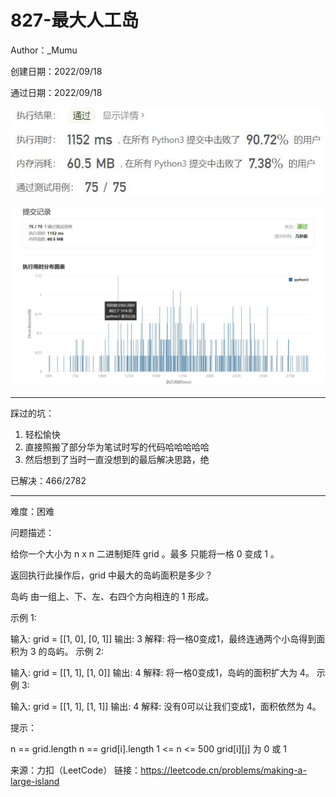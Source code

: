 # 827-最大人工岛

Author：_Mumu

创建日期：2022/09/18

通过日期：2022/09/18

![](./通过截图2.jpg)

![](./通过截图1.jpg)

*****

踩过的坑：

1. 轻松愉快
1. 直接照搬了部分华为笔试时写的代码哈哈哈哈哈
1. 然后想到了当时一直没想到的最后解决思路，绝

已解决：466/2782

*****

难度：困难

问题描述：

给你一个大小为 n x n 二进制矩阵 grid 。最多 只能将一格 0 变成 1 。

返回执行此操作后，grid 中最大的岛屿面积是多少？

岛屿 由一组上、下、左、右四个方向相连的 1 形成。

 

示例 1:

输入: grid = [[1, 0], [0, 1]]
输出: 3
解释: 将一格0变成1，最终连通两个小岛得到面积为 3 的岛屿。
示例 2:

输入: grid = [[1, 1], [1, 0]]
输出: 4
解释: 将一格0变成1，岛屿的面积扩大为 4。
示例 3:

输入: grid = [[1, 1], [1, 1]]
输出: 4
解释: 没有0可以让我们变成1，面积依然为 4。


提示：

n == grid.length
n == grid[i].length
1 <= n <= 500
grid[i][j] 为 0 或 1

来源：力扣（LeetCode）
链接：https://leetcode.cn/problems/making-a-large-island